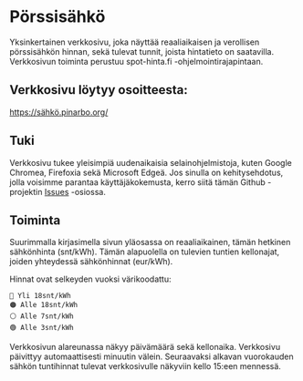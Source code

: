
# Pörssisähkö

Yksinkertainen verkkosivu, joka näyttää reaaliaikaisen ja verollisen pörssisähkön hinnan, sekä tulevat tunnit, joista hintatieto on saatavilla. Verkkosivun toiminta perustuu spot-hinta.fi -ohjelmointirajapintaan.



## Verkkosivu löytyy osoitteesta:

https://sähkö.pinarbo.org/

## Tuki

Verkkosivu tukee yleisimpiä uudenaikaisia selainohjelmistoja, kuten Google Chromea, Firefoxia sekä Microsoft Edgeä. Jos sinulla on kehitysehdotus, jolla voisimme parantaa käyttäjäkokemusta, kerro siitä tämän Github -projektin [Issues](https://github.com/0skari/Porssisahko/issues) -osiossa.

## Toiminta
Suurimmalla kirjasimella sivun yläosassa on reaaliaikainen, tämän hetkinen sähkönhinta (snt/kWh). Tämän alapuolella on tulevien tuntien kellonajat, joiden yhteydessä sähkönhinnat (eur/kWh).

Hinnat ovat selkeyden vuoksi värikoodattu:

```
🔴 Yli 18snt/kWh
🟠 Alle 18snt/kWh
⚪ Alle 7snt/kWh
🟢 Alle 3snt/kWh
```
Verkkosivun alareunassa näkyy päivämäärä sekä kellonaika. Verkkosivu päivittyy automaattisesti minuutin välein. Seuraavaksi alkavan vuorokauden sähkön tuntihinnat tulevat verkkosivulle näkyviin kello 15:een mennessä.
